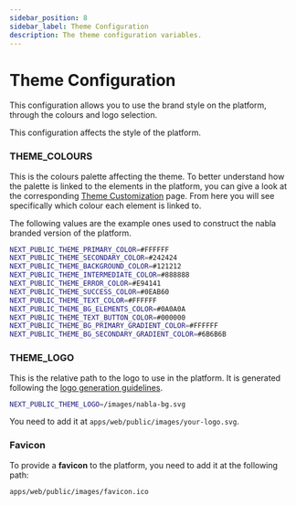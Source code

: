 ```yaml
---
sidebar_position: 8
sidebar_label: Theme Configuration
description: The theme configuration variables.
---
```


# Theme Configuration

This configuration allows you to use the brand style on the platform, through
the colours and logo selection.

This configuration affects the style of the platform.

### THEME_COLOURS

This is the colours palette affecting the theme. To better understand how the
palette is linked to the elements in the platform, you can give a look at the
corresponding [Theme Customization](../../theme-customization) page. From here
you will see specifically which colour each element is linked to.

The following values are the example ones used to construct the nabla branded 
version of the platform.

```bash
NEXT_PUBLIC_THEME_PRIMARY_COLOR=#FFFFFF
NEXT_PUBLIC_THEME_SECONDARY_COLOR=#242424
NEXT_PUBLIC_THEME_BACKGROUND_COLOR=#121212
NEXT_PUBLIC_THEME_INTERMEDIATE_COLOR=#888888
NEXT_PUBLIC_THEME_ERROR_COLOR=#E94141
NEXT_PUBLIC_THEME_SUCCESS_COLOR=#0EAB60
NEXT_PUBLIC_THEME_TEXT_COLOR=#FFFFFF
NEXT_PUBLIC_THEME_BG_ELEMENTS_COLOR=#0A0A0A
NEXT_PUBLIC_THEME_TEXT_BUTTON_COLOR=#000000
NEXT_PUBLIC_THEME_BG_PRIMARY_GRADIENT_COLOR=#FFFFFF
NEXT_PUBLIC_THEME_BG_SECONDARY_GRADIENT_COLOR=#6B6B6B
```

### THEME_LOGO

This is the relative path to the logo to use in the platform. It is generated
following the
[logo generation guidelines](../../design-customization#how-to-provide-the-logo).

```bash
NEXT_PUBLIC_THEME_LOGO=/images/nabla-bg.svg
```

You need to add it at `apps/web/public/images/your-logo.svg`.

### Favicon

To provide a **favicon** to the platform, you need to add it at the following path:

```bash
apps/web/public/images/favicon.ico
```